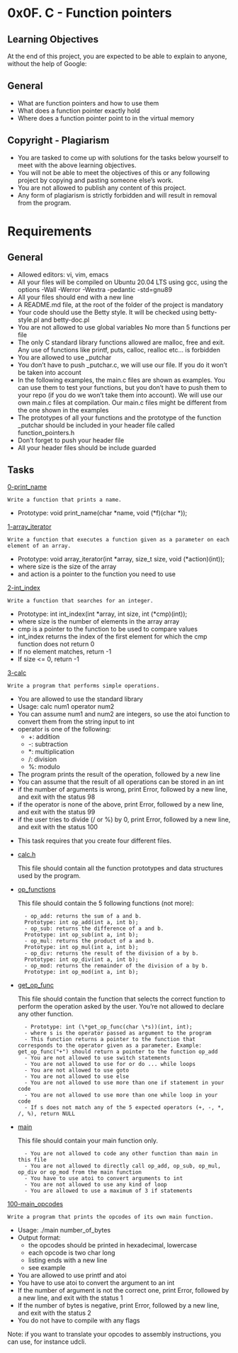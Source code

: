 # 0x0F. C - Function pointers

## Learning Objectives

At the end of this project, you are expected to be able to explain to anyone, without the help of Google:

## General

- What are function pointers and how to use them
- What does a function pointer exactly hold
- Where does a function pointer point to in the virtual memory

## Copyright - Plagiarism

- You are tasked to come up with solutions for the tasks below yourself to meet with the above learning objectives.
- You will not be able to meet the objectives of this or any following project by copying and pasting someone else’s work.
- You are not allowed to publish any content of this project.
- Any form of plagiarism is strictly forbidden and will result in removal from the program.

# Requirements

## General

- Allowed editors: vi, vim, emacs
- All your files will be compiled on Ubuntu 20.04 LTS using gcc, using the options -Wall -Werror -Wextra -pedantic -std=gnu89
- All your files should end with a new line
- A README.md file, at the root of the folder of the project is mandatory
- Your code should use the Betty style. It will be checked using betty-style.pl and betty-doc.pl
- You are not allowed to use global variables
No more than 5 functions per file
- The only C standard library functions allowed are malloc, free and exit. Any use of functions like printf, puts, calloc, realloc etc… is forbidden
- You are allowed to use \_putchar
- You don’t have to push \_putchar.c, we will use our file. If you do it won’t be taken into account
- In the following examples, the main.c files are shown as examples. You can use them to test your functions, but you don’t have to push them to your repo (if you do we won’t take them into account). We will use our own main.c files at compilation. Our main.c files might be different from the one shown in the examples
- The prototypes of all your functions and the prototype of the function _putchar should be included in your header file called function_pointers.h
- Don’t forget to push your header file
- All your header files should be include guarded

## Tasks

[0-print_name](0-print_name.c)

```
Write a function that prints a name.
```
- Prototype: void print_name(char \*name, void (\*f)(char \*));


[1-array_iterator](1-array_iterator.c)

```
Write a function that executes a function given as a parameter on each element of an array.
```
- Prototype: void array_iterator(int \*array, size_t size, void (\*action)(int));
- where size is the size of the array
- and action is a pointer to the function you need to use

[2-int_index](2-int_index.c)

```
Write a function that searches for an integer.
```
- Prototype: int int_index(int \*array, int size, int (\*cmp)(int));
- where size is the number of elements in the array array
- cmp is a pointer to the function to be used to compare values
- int_index returns the index of the first element for which the cmp function does not return 0
- If no element matches, return -1
- If size <= 0, return -1

[3-calc](3-main.c)

```
Write a program that performs simple operations.
```
- You are allowed to use the standard library
- Usage: calc num1 operator num2
- You can assume num1 and num2 are integers, so use the atoi function to convert them from the string input to int
- operator is one of the following:
    - +: addition
    - -: subtraction
    - *: multiplication
    - /: division
    - %: modulo
- The program prints the result of the operation, followed by a new line
- You can assume that the result of all operations can be stored in an int
- if the number of arguments is wrong, print Error, followed by a new line, and exit with the status 98
- if the operator is none of the above, print Error, followed by a new line, and exit with the status 99
- if the user tries to divide (/ or %) by 0, print Error, followed by a new line, and exit with the status 100

* This task requires that you create four different files.

- [calc.h](3-calc.h)

    This file should contain all the function prototypes and data structures used by the program.

- [op_functions](3-op_functions.c)

    This file should contain the 5 following functions (not more):

        - op_add: returns the sum of a and b. 
        Prototype: int op_add(int a, int b);
        - op_sub: returns the difference of a and b. 
        Prototype: int op_sub(int a, int b);
        - op_mul: returns the product of a and b.
        Prototype: int op_mul(int a, int b);
        - op_div: returns the result of the division of a by b. 
        Prototype: int op_div(int a, int b);
        - op_mod: returns the remainder of the division of a by b. 
        Prototype: int op_mod(int a, int b);

- [get_op_func](3-get_op_func.c)

    This file should contain the function that selects the correct function to perform the operation asked by the user. You’re not allowed to declare any other function.

        - Prototype: int (\*get_op_func(char \*s))(int, int);
        - where s is the operator passed as argument to the program
        - This function returns a pointer to the function that corresponds to the operator given as a parameter. Example: get_op_func("+") should return a pointer to the function op_add
        - You are not allowed to use switch statements
        - You are not allowed to use for or do ... while loops
        - You are not allowed to use goto
        - You are not allowed to use else
        - You are not allowed to use more than one if statement in your code
        - You are not allowed to use more than one while loop in your code
        - If s does not match any of the 5 expected operators (+, -, *, /, %), return NULL

- [main](3-main.c)

    This file should contain your main function only.

        - You are not allowed to code any other function than main in this file
        - You are not allowed to directly call op_add, op_sub, op_mul, op_div or op_mod from the main function
        - You have to use atoi to convert arguments to int
        - You are not allowed to use any kind of loop
        - You are allowed to use a maximum of 3 if statements


[100-main_opcodes](100-main_opcodes.c)

```
Write a program that prints the opcodes of its own main function.
```

- Usage: ./main number_of_bytes
- Output format:
    - the opcodes should be printed in hexadecimal, lowercase
    - each opcode is two char long
    - listing ends with a new line
    - see example
- You are allowed to use printf and atoi
- You have to use atoi to convert the argument to an int
- If the number of argument is not the correct one, print Error, followed by a new line, and exit with the status 1
- If the number of bytes is negative, print Error, followed by a new line, and exit with the status 2
- You do not have to compile with any flags

Note: if you want to translate your opcodes to assembly instructions, you can use, for instance udcli.